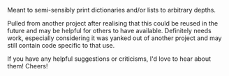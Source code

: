 Meant to semi-sensibly print dictionaries and/or lists to arbitrary depths.

Pulled from another project after realising that this could be reused in the future and may be helpful for others to have available. Definitely needs work, especially considering it was yanked out of another project and may still contain code specific to that use.

If you have any helpful suggestions or criticisms, I'd love to hear about them! Cheers!
